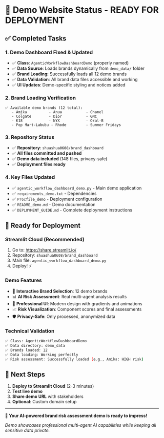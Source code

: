 # 🎉 Demo Website Status - READY FOR DEPLOYMENT

## ✅ **Completed Tasks**

### 1. **Demo Dashboard Fixed & Updated**
- ✅ **Class**: `AgenticWorkflowDashboardDemo` (properly named)
- ✅ **Data Source**: Loads brands dynamically from `demo_data/` folder
- ✅ **Brand Loading**: Successfully loads all 12 demo brands
- ✅ **Data Validation**: All brand data files accessible and working
- ✅ **UI Updates**: Demo-specific styling and notices added

### 2. **Brand Loading Verification**
```
✅ Available demo brands (12 total):
   - Amika          - Anua           - Chanel
   - Colgate        - Dior           - GNC  
   - K18            - NYX            - Oral-B
   - Pop Mart-Labubu - Rhode         - Summer Fridays
```

### 3. **Repository Status**
- ✅ **Repository**: `shuashua0608/brand_dashboard`
- ✅ **All files committed and pushed**
- ✅ **Demo data included** (148 files, privacy-safe)
- ✅ **Deployment files ready**

### 4. **Key Files Updated**
- ✅ `agentic_workflow_dashboard_demo.py` - Main demo application
- ✅ `requirements_demo.txt` - Dependencies
- ✅ `Procfile_demo` - Deployment configuration  
- ✅ `README_demo.md` - Demo documentation
- ✅ `DEPLOYMENT_GUIDE.md` - Complete deployment instructions

## 🚀 **Ready for Deployment**

### **Streamlit Cloud (Recommended)**
1. Go to: https://share.streamlit.io/
2. Repository: `shuashua0608/brand_dashboard`
3. Main file: `agentic_workflow_dashboard_demo.py`
4. Deploy! ⚡

### **Demo Features**
- 🎯 **Interactive Brand Selection**: 12 demo brands
- 📊 **AI Risk Assessment**: Real multi-agent analysis results
- 🎨 **Professional UI**: Modern design with gradients and animations
- 📈 **Risk Visualization**: Component scores and final assessments
- 🛡️ **Privacy-Safe**: Only processed, anonymized data

### **Technical Validation**
```bash
✅ Class: AgenticWorkflowDashboardDemo
✅ Data directory: demo_data
✅ Brands loaded: 12
✅ Data loading: Working perfectly
✅ Risk assessment: Successfully loaded (e.g., Amika: HIGH risk)
```

## 🎯 **Next Steps**
1. **Deploy to Streamlit Cloud** (2-3 minutes)
2. **Test live demo** 
3. **Share demo URL** with stakeholders
4. **Optional**: Custom domain setup

---

**🎉 Your AI-powered brand risk assessment demo is ready to impress!**

*Demo showcases professional multi-agent AI capabilities while keeping all sensitive data private.*